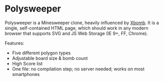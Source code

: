 Polysweeper
===========

Polysweeper is a Minesweeper clone, heavily influenced by [Xbomb](
http://www.gedanken.org.uk/software/xbomb/ ). It is a single, self-contained
HTML page, which should work in any modern browser that supports SVG and JS Web
Storage (IE 9+, FF, Chrome).

Features:

- Five different polygon types
- Adjustable board size & bomb count
- High Score list
- One file: no compilation step; no server needed; works on most smartphones

